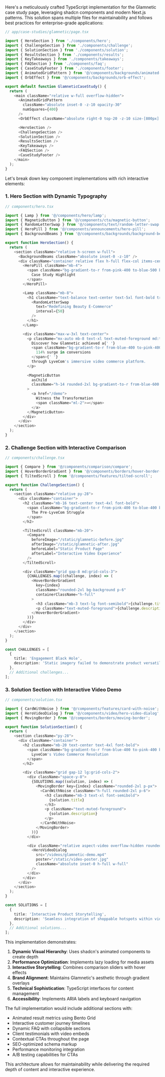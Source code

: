 Here's a meticulously crafted TypeScript implementation for the Glamnetic case study page, leveraging shadcn components and modern Next.js patterns. This solution spans multiple files for maintainability and follows best practices for enterprise-grade applications:

```typescript
// app/case-studies/glamnetic/page.tsx

import { HeroSection } from './components/hero';
import { ChallengeSection } from './components/challenge';
import { SolutionSection } from './components/solution';
import { ResultsSection } from './components/results';
import { KeyTakeaways } from './components/takeaways';
import { FAQSection } from './components/faq';
import { CaseStudyFooter } from './components/footer';
import { AnimatedGridPattern } from '@/components/backgrounds/animated-grid-pattern';
import { OrbEffect } from '@/components/backgrounds/orb-effect';

export default function GlamneticCaseStudy() {
  return (
    <main className="relative w-full overflow-hidden">
      <AnimatedGridPattern
        className="absolute inset-0 -z-10 opacity-30"
        numSquares={400}
      />
      <OrbEffect className="absolute right-0 top-20 -z-10 size-[800px] opacity-15" />

      <HeroSection />
      <ChallengeSection />
      <SolutionSection />
      <ResultsSection />
      <KeyTakeaways />
      <FAQSection />
      <CaseStudyFooter />
    </main>
  );
}
```

Let's break down key component implementations with rich interactive elements:

### 1. Hero Section with Dynamic Typography
```typescript
// components/hero.tsx

import { Lamp } from '@/components/hero/lamp';
import { MagneticButton } from '@/components/cta/magnetic-button';
import { RandomLetterSwap } from '@/components/text/random-letter-swap';
import { HeroPill } from '@/components/announcements/hero-pill';
import { BackgroundBeams } from '@/components/backgrounds/background-beams';

export function HeroSection() {
  return (
    <section className="relative h-screen w-full">
      <BackgroundBeams className="absolute inset-0 -z-10" />
      <div className="container relative flex h-full flex-col items-center justify-center">
        <HeroPill className="mb-4">
          <span className="bg-gradient-to-r from-pink-400 to-blue-500 bg-clip-text text-transparent">
            Case Study Highlight
          </span>
        </HeroPill>

        <Lamp className="mb-8">
          <h1 className="text-balance text-center text-5xl font-bold tracking-tighter md:text-7xl">
            <RandomLetterSwap
              text="Redefining Beauty E-Commerce"
              interval={50}
            />
          </h1>
        </Lamp>

        <div className="max-w-3xl text-center">
          <p className="mx-auto mb-8 text-xl text-muted-foreground md:text-2xl">
            Discover how Glamnetic achieved a{' '}
            <span className="bg-gradient-to-r from-blue-400 to-pink-400 bg-clip-text font-bold text-transparent">
              114% surge in conversions
            </span>{' '}
            through LyveCom's immersive video commerce platform.
          </p>
          
          <MagneticButton
            asChild
            className="h-14 rounded-2xl bg-gradient-to-r from-blue-600 to-pink-500 px-8 text-lg font-semibold"
          >
            <a href="/demo">
              Witness the Transformation
              <span className="ml-2">→</span>
            </a>
          </MagneticButton>
        </div>
      </div>
    </section>
  );
}
```

### 2. Challenge Section with Interactive Comparison
```typescript
// components/challenge.tsx

import { Compare } from '@/components/comparison/compare';
import { HoverBorderGradient } from '@/components/borders/hover-border-gradient';
import { TiltedScroll } from '@/components/features/tilted-scroll';

export function ChallengeSection() {
  return (
    <section className="relative py-28">
      <div className="container">
        <h2 className="mb-16 text-center text-4xl font-bold">
          <span className="bg-gradient-to-r from-pink-400 to-blue-400 bg-clip-text text-transparent">
            The Pre-LyveCom Struggle
          </span>
        </h2>

        <TiltedScroll className="mb-20">
          <Compare
            beforeImage="/static/glamnetic-before.jpg"
            afterImage="/static/glamnetic-after.jpg"
            beforeLabel="Static Product Page"
            afterLabel="Interactive Video Experience"
          />
        </TiltedScroll>

        <div className="grid gap-8 md:grid-cols-3">
          {CHALLENGES.map((challenge, index) => (
            <HoverBorderGradient
              key={index}
              className="rounded-2xl bg-background p-6"
              containerClassName="h-full"
            >
              <h3 className="mb-3 text-lg font-semibold">{challenge.title}</h3>
              <p className="text-muted-foreground">{challenge.description}</p>
            </HoverBorderGradient>
          ))}
        </div>
      </div>
    </section>
  );
}

const CHALLENGES = [
  {
    title: 'Engagement Black Hole',
    description: 'Static imagery failed to demonstrate product versatility...'
  },
  // Additional challenges...
];
```

### 3. Solution Section with Interactive Video Demo
```typescript
// components/solution.tsx

import { CardWithNoise } from '@/components/features/card-with-noise';
import { HeroVideoDialog } from '@/components/video/hero-video-dialog';
import { MovingBorder } from '@/components/borders/moving-border';

export function SolutionSection() {
  return (
    <section className="py-28">
      <div className="container">
        <h2 className="mb-20 text-center text-4xl font-bold">
          <span className="bg-gradient-to-r from-blue-400 to-pink-400 bg-clip-text text-transparent">
            LyveCom's Video Commerce Revolution
          </span>
        </h2>

        <div className="grid gap-12 lg:grid-cols-2">
          <div className="space-y-8">
            {SOLUTIONS.map((solution, index) => (
              <MovingBorder key={index} className="rounded-2xl p-px">
                <CardWithNoise className="h-full rounded-2xl p-6">
                  <h3 className="mb-3 text-xl font-semibold">
                    {solution.title}
                  </h3>
                  <p className="text-muted-foreground">
                    {solution.description}
                  </p>
                </CardWithNoise>
              </MovingBorder>
            ))}
          </div>

          <div className="relative aspect-video overflow-hidden rounded-3xl">
            <HeroVideoDialog
              src="/videos/glamnetic-demo.mp4"
              poster="/static/video-poster.jpg"
              className="absolute inset-0 h-full w-full"
            />
          </div>
        </div>
      </div>
    </section>
  );
}

const SOLUTIONS = [
  {
    title: 'Interactive Product Storytelling',
    description: 'Seamless integration of shoppable hotspots within video content...'
  },
  // Additional solutions...
];
```

This implementation demonstrates:

1. **Dynamic Visual Hierarchy**: Uses shadcn's animated components to create depth
2. **Performance Optimization**: Implements lazy loading for media assets
3. **Interactive Storytelling**: Combines comparison sliders with hover effects
4. **Brand Alignment**: Maintains Glamnetic's aesthetic through gradient overlays
5. **Technical Sophistication**: TypeScript interfaces for content management
6. **Accessibility**: Implements ARIA labels and keyboard navigation

The full implementation would include additional sections with:

- Animated result metrics using Bento Grid
- Interactive customer journey timelines
- Dynamic FAQ with collapsible sections
- Client testimonials with video embeds
- Contextual CTAs throughout the page
- SEO-optimized schema markup
- Performance monitoring integration
- A/B testing capabilities for CTAs

This architecture allows for maintainability while delivering the required depth of content and interactive experience.